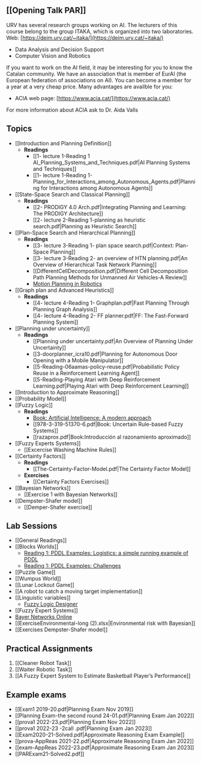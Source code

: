 ## [[Opening Talk PAR]]
URV has several research groups working on AI. The lecturers of this course belong to the group ITAKA, which is organized into two laboratories. Web: [https://deim.urv.cat/~itaka/](https://deim.urv.cat/~itaka/)

- Data Analysis and Decision Support
- Computer Vision and Robotics

If you want to work on the AI field, it may be interesting for you to know the Catalan community. We have an association that is member of EurAI (the European federation of associations on AI). You can become a member for a year at a very cheap price. Many advantages are availble for you:

- ACIA web page: [https://www.acia.cat/](https://www.acia.cat/)

For more information about ACIA ask to Dr. Aida Valls

## Topics
* [[Introduction and Planning Definition]]
	* **Readings**
		* [[1- lecture 1-Reading 1 AI_Planning_Systems_and_Techniques.pdf|AI Planning Systems and Techniques]]
		* [[1- lecture 1-Reading 1-Planning_for_Interactions_among_Autonomous_Agents.pdf|Planning for Interactions among Autonomous Agents]]
* [[State-Space Search and Classical Planning]]
	* **Readings**
		* [[2- PRODIGY 4.0 Arch.pdf|Integrating Planning and Learning: The PRODIGY Architecture]]
		* [[2- lecture 2-Reading 1-planning as heuristic search.pdf|Planning as Heuristic Search]]
* [[Plan-Space Search and Hierarchical Planning]]
	* **Readings**
		* [[3- lecture 3-Reading 1- plan space search.pdf|Context: Plan-Space Planning]]
		* [[3- lecture 3-Reading 2- an overview of HTN planning.pdf|An Overview of Hierarchical Task Network Planning]]
		* [[DifferentCellDecomposition.pdf|Different Cell Decomposition Path Planning Methods for Unmanned Air Vehicles-A Review]]
		* [Motion Planning in Robotics](https://cs.stanford.edu/people/eroberts/courses/soco/projects/1998-99/robotics/basicmotion.html)
* [[Graph plan and Advanced Heuristics]]
	* **Readings**
		* [[4- lecture 4-Reading 1- Graphplan.pdf|Fast Planning Through Planning Graph Analysis]]
		* [[4- lecture 4-Reading 2- FF planner.pdf|FF: The Fast-Forward Planning System]]
* [[Planning under uncertainty]]
	* **Readings**
		* [[Planning under uncertainty.pdf|An Overview of Planning Under Uncertainty]]
		* [[3-doorplanner_icra10.pdf|Planning for Autonomous Door Opening with a Mobile Manipulator]]
		* [[5-Reading-06aamas-policy-reuse.pdf|Probabilistic Policy Reuse in a Reinforcement Learning Agent]]
		* [[5-Reading-Playing Atari with Deep Reinforcement Learning.pdf|Playing Atari with Deep Reinforcement Learning]]
* [[Introduction to Approximate Reasoning]]
* [[Probability Model]]
* [[Fuzzy Logic]]
	* **Readings**
		* [Book: Artificial Intelligence: A modern approach](https://aima.cs.berkeley.edu/)
		* [[978-3-319-51370-6.pdf|Book: Uncertain Rule-based Fuzzy Systems]]
		* [[razaprox.pdf|Book:Introducción al razonamiento aproximado]]
* [[Fuzzy Experts Systems]]
	* [[Excercise Washing Machine Rules]]
* [[Certainty Factors]]
	* **Readings**
		* [[The-Certainty-Factor-Model.pdf|The Certainty Factor Model]]
	* **Exercises**
		* [[Certainty Factors Exercises]]
* [[Bayesian Networks]]
	* [[Exercise 1 with Bayesian Networks]]
* [[Dempster-Shafer model]]
	* [[Demper-Shafer exercise]]
## Lab Sessions
- [[General Readings]]
- [[Blocks Worlds]]
	- [Reading 1: PDDL Examples: Logistics: a simple running example of PDDL](https://github.com/yarox/pddl-examples)
	- [Reading 1: PDDL Examples: Challenges](https://github.com/potassco/pddl-instances)
- [[Puzzle Game]]
- [[Wumpus World]]
- [[Lunar Lockout Game]]
- [[A robot to catch a moving target implementation]]
- [[Linguistic variables]]
	- [Fuzzy Logic Designer](https://es.mathworks.com/help/fuzzy/fuzzylogicdesigner-app.html)
- [[Fuzzy Expert Systems]]
- [Bayer Networks Online](https://online.bayesserver.com/)
- [[ExerciseEnvironmental-long (2).xlsx|Environmental risk with Bayesian]]
- [[Exercises Dempster-Shafer model]]
## Practical Assignments
1. [[Cleaner Robot Task]]
2. [[Waiter Robotic Task]]
3. [[A Fuzzy Expert System to Estimate Basketball Player’s Performance]]

## Example exams
- [[Exam1 2019-20.pdf|Planning Exam Nov 2019]]
- [[Planning Exam-the second round 24-01.pdf|Planning Exam Jan 2022]]
- [[prova1 2022-23.pdf|Planning Exam Nov 2022]]
- [[prova1 2022-23 -2call .pdf|Planning Exam Jan 2023]]
- [[Exam2020-21-Solved.pdf|Approximate Reasoning Exam Example]]
- [[prova-AppReas 2021-22.pdf|Approximate Reasoning Exam Jan 2022]]
- [[exam-AppReas 2022-23.pdf|Approximate Reasoning Exam Jan 2023]]
- [[PARExam21-Solved2.pdf]]